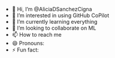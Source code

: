 - 👋 Hi, I’m @AliciaDSanchezCigna
- 👀 I’m interested in using GitHub CoPilot
- 🌱 I’m currently learning everything  
- 💞️ I’m looking to collaborate on ML
- 📫 How to reach me 
- 😄 Pronouns: 
- ⚡ Fun fact: 

<!---
AliciaDSanchezCigna/AliciaDSanchezCigna is a ✨ special ✨ repository because its `README.md` (this file) appears on your GitHub profile.
You can click the Preview link to take a look at your changes.
--->
